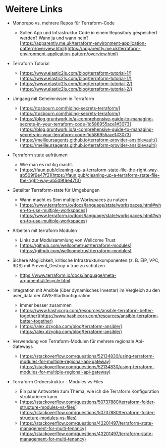 # Weitere Links


* Monorepo vs. mehrere Repos für Terraform-Code
  * Sollen App und Infrastruktur Code in einem Repository gespeichert werden? Wann ja und wann nein? [https://apparently.me.uk/terraform-environment-application-pattern/overview.html](https://apparently.me.uk/terraform-environment-application-pattern/overview.html)
* Terraform Tutorial
  - [https://www.elastic2ls.com/blog/terraform-tutorial-1/](https://www.elastic2ls.com/blog/terraform-tutorial-1/)
  - [https://www.elastic2ls.com/blog/terraform-tutorial-2/](https://www.elastic2ls.com/blog/terraform-tutorial-2/)
* Umgang mit Geheimnissen in Terraform
  - [https://tosbourn.com/hiding-secrets-terraform/](https://tosbourn.com/hiding-secrets-terraform/)
  - [https://blog.gruntwork.io/a-comprehensive-guide-to-managing-secrets-in-your-terraform-code-1d586955ace1#3073](https://blog.gruntwork.io/a-comprehensive-guide-to-managing-secrets-in-your-terraform-code-1d586955ace1#3073)
  - [https://meilleursagents.github.io/terraform-provider-ansiblevault/](https://meilleursagents.github.io/terraform-provider-ansiblevault/)
* Terraform state aufräumen
  * Wie man es richtig macht.
  - [https://faun.pub/cleaning-up-a-terraform-state-file-the-right-way-ab509f6e47f3](https://faun.pub/cleaning-up-a-terraform-state-file-the-right-way-ab509f6e47f3)
* Geteilter Terraform-state für Umgebungen
  * Wann macht es Sinn multiple Workspaces zu nutzen
  - [https://www.terraform.io/docs/language/state/workspaces.html#when-to-use-multiple-workspaces](https://www.terraform.io/docs/language/state/workspaces.html#when-to-use-multiple-workspaces)  
* Arbeiten mit terraform Modulen
  * Links zur Modulsammlung von Wellcome Trust
  - [https://github.com/wellcometrust/terraform-modules](https://github.com/wellcometrust/terraform-modules)   
* Sichere Möglichkeit, kritische Infrastrukturkomponenten \(z. B. EIP, VPC, RDS\) mit Prevent_Destroy = true zu schützen
  - https://www.terraform.io/docs/language/meta-arguments/lifecycle.html
* Integration mit Ansible \(über dynamisches Inventar\) im Vergleich zu den user\_data der AWS-Startkonfiguration
  * Immer besser zusammen
  - [https://www.hashicorp.com/resources/ansible-terraform-better-together](https://www.hashicorp.com/resources/ansible-terraform-better-together)
  - [https://alex.dzyoba.com/blog/terraform-ansible/](https://alex.dzyoba.com/blog/terraform-ansible/)
* Verwendung von Terraform-Modulen für mehrere regionale Api-Gateways
  - [https://stackoverflow.com/questions/52134830/using-terraform-modules-for-multiple-regional-api-gateway](https://stackoverflow.com/questions/52134830/using-terraform-modules-for-multiple-regional-api-gateway)

* Terraform Ordnerstruktur - Modules vs Files
  * Ein paar Antworten zum Thema, wie ich die Terraform Konfiguration strukturieren kann.
  - [https://stackoverflow.com/questions/50737880/terraform-folder-structure-modules-vs-files](https://stackoverflow.com/questions/50737880/terraform-folder-structure-modules-vs-files)
  - [https://stackoverflow.com/questions/43201497/terraform-state-management-for-multi-tenancy](https://stackoverflow.com/questions/43201497/terraform-state-management-for-multi-tenancy)
